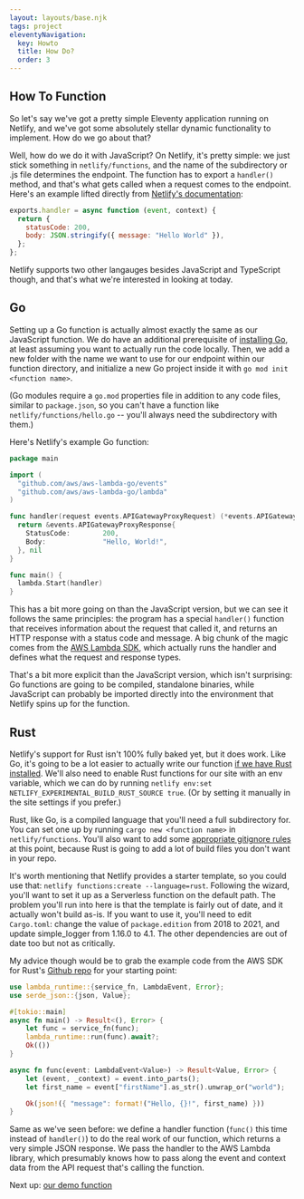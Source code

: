 ```yaml
---
layout: layouts/base.njk
tags: project
eleventyNavigation:
  key: Howto
  title: How Do?
  order: 3
---
```

## How To Function

So let's say we've got a pretty simple Eleventy application running on Netlify, and we've got some absolutely stellar dynamic functionality to implement. How do we go about that? 

Well, how do we do it with JavaScript? On Netlify, it's pretty simple: we just stick something in `netlify/functions`, and the name of the subdirectory or .js file determines the endpoint. The function has to export a `handler()` method, and that's what gets called when a request comes to the endpoint. Here's an example lifted directly from [Netlify's documentation]((https://docs.netlify.com/functions/build/?fn-language=js)):

```js
exports.handler = async function (event, context) {
  return {
    statusCode: 200,
    body: JSON.stringify({ message: "Hello World" }),
  };
};
```

Netlify supports two other langauges besides JavaScript and TypeScript though, and that's what we're interested in looking at today.

## Go

Setting up a Go function is actually almost exactly the same as our JavaScript function. We do have an additional prerequisite of [installing Go](https://go.dev/doc/install), at least assuming you want to actually run the code locally. Then, we add a new folder with the name we want to use for our endpoint within our function directory, and initialize a new Go project inside it with `go mod init <function name>`. 

(Go modules require a `go.mod` properties file in addition to any code files, similar to `package.json`, so you can't have a function like `netlify/functions/hello.go` -- you'll always need the subdirectory with them.)

Here's Netlify's example Go function:

```go
package main

import (
  "github.com/aws/aws-lambda-go/events"
  "github.com/aws/aws-lambda-go/lambda"
)

func handler(request events.APIGatewayProxyRequest) (*events.APIGatewayProxyResponse, error) {
  return &events.APIGatewayProxyResponse{
    StatusCode:        200,
    Body:              "Hello, World!",
  }, nil
}

func main() {
  lambda.Start(handler)
}

```

This has a bit more going on than the JavaScript version, but we can see it follows the same principles: the program has a special `handler()` function that receives information about the request that called it, and returns an HTTP response with a status code and message. A big chunk of the magic comes from the [AWS Lambda SDK](https://docs.aws.amazon.com/sdk-for-go/api/service/lambda/), which actually runs the handler and defines what the request and response types.

That's a bit more explicit than the JavaScript version, which isn't surprising: Go functions are going to be compiled, standalone binaries, while JavaScript can probably be imported directly into the environment that Netlify spins up for the function.

## Rust

Netlify's support for Rust isn't 100% fully baked yet, but it does work. Like Go, it's going to be a lot easier to actually write our function [if we have Rust installed](https://www.rust-lang.org/tools/install). We'll also need to enable Rust functions for our site with an env variable, which we can do by running `netlify env:set NETLIFY_EXPERIMENTAL_BUILD_RUST_SOURCE true`. (Or by setting it manually in the site settings if you prefer.)

Rust, like Go, is a compiled language that you'll need a full subdirectory for. You can set one up by running `cargo new <function name>` in `netlify/functions`. You'll also want to add some [appropriate gitignore rules](https://github.com/github/gitignore/blob/main/Rust.gitignore) at this point, because Rust is going to add a lot of build files you don't want in your repo.

It's worth mentioning that Netlify provides a starter template, so you could use that: `netlify functions:create --language=rust`. Following the wizard, you'll want to set it up as a Serverless function on the default path. The problem you'll run into here is that the template is fairly out of date, and it actually won't build as-is. If you want to use it, you'll need to edit `Cargo.toml`: change the value of `package.edition` from 2018 to 2021, and update simple_logger from 1.16.0 to 4.1. The other dependencies are out of date too but not as critically. 

My advice though would be to grab the example code from the AWS SDK for Rust's [Github repo](https://github.com/awslabs/aws-lambda-rust-runtime/blob/main/README.md) for your starting point:

```rust
use lambda_runtime::{service_fn, LambdaEvent, Error};
use serde_json::{json, Value};

#[tokio::main]
async fn main() -> Result<(), Error> {
    let func = service_fn(func);
    lambda_runtime::run(func).await?;
    Ok(())
}

async fn func(event: LambdaEvent<Value>) -> Result<Value, Error> {
    let (event, _context) = event.into_parts();
    let first_name = event["firstName"].as_str().unwrap_or("world");

    Ok(json!({ "message": format!("Hello, {}!", first_name) }))
}
```

Same as we've seen before: we define a handler function (`func()` this time instead of `handler()`) to do the real work of our function, which returns a very simple JSON response. We pass the handler to the AWS Lambda library, which presumably knows how to pass along the event and context data from the API request that's calling the function.

Next up: [our demo function](/demo)
